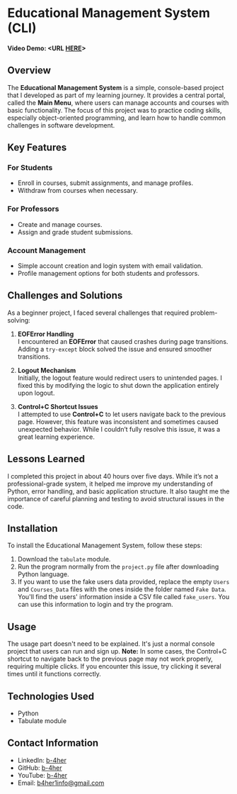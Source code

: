 # Educational Management System (CLI)
#### Video Demo:  <URL [HERE](https://youtu.be/GC_tZgSSwwM)>

## Overview
The **Educational Management System** is a simple, console-based project that I developed as part of my learning journey. 
It provides a central portal, called the **Main Menu**, where users can manage accounts and courses with basic functionality. 
The focus of this project was to practice coding skills, especially object-oriented programming, 
and learn how to handle common challenges in software development.

## Key Features
### For Students
- Enroll in courses, submit assignments, and manage profiles.  
- Withdraw from courses when necessary.  

### For Professors
- Create and manage courses.  
- Assign and grade student submissions.  

### Account Management
- Simple account creation and login system with email validation.  
- Profile management options for both students and professors.  

## Challenges and Solutions  
As a beginner project, I faced several challenges that required problem-solving:  

1. **EOFError Handling**  
   I encountered an **EOFError** that caused crashes during page transitions. Adding a `try-except` block solved the issue and ensured smoother transitions.  

2. **Logout Mechanism**  
   Initially, the logout feature would redirect users to unintended pages. I fixed this by modifying the logic to shut down the application entirely upon logout.  

3. **Control+C Shortcut Issues**  
   I attempted to use **Control+C** to let users navigate back to the previous page. However, this feature was inconsistent and sometimes caused unexpected behavior.
   While I couldn’t fully resolve this issue, it was a great learning experience.  

## Lessons Learned  
I completed this project in about 40 hours over five days. While it’s not a professional-grade system, 
it helped me improve my understanding of Python, error handling, and basic application structure. 
It also taught me the importance of careful planning and testing to avoid structural issues in the code.    

## Installation
To install the Educational Management System, follow these steps:
1. Download the `tabulate` module.
2. Run the program normally from the `project.py` file after downloading Python language.
3. If you want to use the fake users data provided, replace the empty `Users` and `Courses_Data` files with the ones inside the folder named `Fake Data`. You'll find the users' information inside a CSV file called `fake_users`. You can use this information to login and try the program.

## Usage
The usage part doesn't need to be explained. It's just a normal console project that users can run and sign up.
**Note:** In some cases, the Control+C shortcut to navigate back to the previous page may not work properly, 
requiring multiple clicks. If you encounter this issue, try clicking it several times until it functions correctly.

## Technologies Used
- Python
- Tabulate module

## Contact Information
- LinkedIn: [b-4her](https://www.linkedin.com/in/b-4her)
- GitHub: [b-4her](https://github.com/b-4her)
- YouTube: [b-4her](https://www.youtube.com/@b-4her)
- Email: b4her1info@gmail.com
